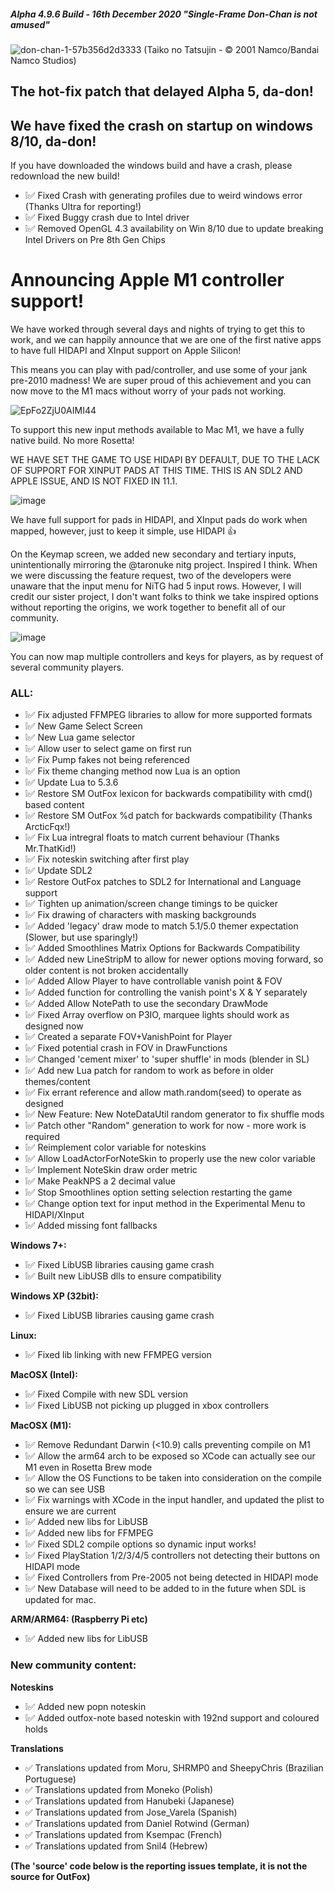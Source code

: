 ##### Alpha 4.9.6 Build - 16th December 2020 "Single-Frame Don-Chan is not amused"
![don-chan-1-57b356d2d3333](https://user-images.githubusercontent.com/11047768/102320595-6fd63e80-3f74-11eb-9e5f-71f8e540412e.png)
(Taiko no Tatsujin - © 2001 Namco/Bandai Namco Studios)

## The hot-fix patch that delayed Alpha 5, da-don!

## We have fixed the crash on startup on windows 8/10, da-don!
If you have downloaded the windows build and have a crash, please redownload the new build!

* ❕✅ Fixed Crash with generating profiles due to weird windows error (Thanks Ultra for reporting!)
* ❕✅ Fixed Buggy crash due to Intel driver 
* ❕✅ Removed OpenGL 4.3 availability on Win 8/10 due to update breaking Intel Drivers on Pre 8th Gen Chips

# Announcing Apple M1 controller support!

We have worked through several days and nights of trying to get this to work, and we can happily announce that we are one of the first native apps to have full HIDAPI and XInput support on Apple Silicon!

This means you can play with pad/controller, and use some of your jank pre-2010 madness! We are super proud of this achievement and you can now move to the M1 macs without worry of your pads not working.

![EpFo2ZjU0AIMI44](https://user-images.githubusercontent.com/11047768/102333956-03fcd180-3f86-11eb-8ed4-645525572c67.jpg)

To support this new input methods available to Mac M1, we have a fully native build. No more Rosetta! 

WE HAVE SET THE GAME TO USE HIDAPI BY DEFAULT, DUE TO THE LACK OF SUPPORT FOR XINPUT PADS AT THIS TIME. THIS IS AN SDL2 AND APPLE ISSUE, AND IS NOT FIXED IN 11.1.

![image](https://user-images.githubusercontent.com/11047768/102333730-b8e2be80-3f85-11eb-88bb-1d9de628652e.png)

We have full support for pads in HIDAPI, and XInput pads do work when mapped, however, just to keep it simple, use HIDAPI 👍 


On the Keymap screen, we added new secondary and tertiary inputs, unintentionally mirroring the @taronuke nitg project. Inspired I think. When we were discussing the feature request, two of the developers were unaware that the input menu for NiTG had 5 input rows. However, I will credit our sister project, I don't want folks to think we take inspired options without reporting the origins, we work together to benefit all of our community.

![image](https://user-images.githubusercontent.com/11047768/102333868-e4fe3f80-3f85-11eb-822f-fc99a6ea6eb2.png)

You can now map multiple controllers and keys for players, as by request of several community players.

### **ALL:**
* ❕✅ Fix adjusted FFMPEG libraries to allow for more supported formats
* ❕✅ New Game Select Screen
* ❕✅ New Lua game selector
* ❕✅ Allow user to select game on first run
* ❕✅ Fix Pump fakes not being referenced
* ❕✅ Fix theme changing method now Lua is an option
* ❕✅ Update Lua to 5.3.6
* ❕✅ Restore SM OutFox lexicon for backwards compatibility with cmd() based content
* ❕✅ Restore SM OutFox %d patch for backwards compatibility (Thanks ArcticFqx!)
* ❕✅ Fix Lua intregral floats to match current behaviour (Thanks Mr.ThatKid!)
* ❕✅ Fix noteskin switching after first play
* ❕✅ Update SDL2
* ❕✅ Restore OutFox patches to SDL2 for International and Language support
* ❕✅ Tighten up animation/screen change timings to be quicker
* ❕✅ Fix drawing of characters with masking backgrounds
* ❕✅ Added 'legacy' draw mode to match 5.1/5.0 themer expectation (Slower, but use sparingly!)
* ❕✅ Added Smoothlines Matrix Options for Backwards Compatibility
* ❕✅ Added new LineStripM to allow for newer options moving forward, so older content is not broken accidentally
* ❕✅ Added Allow Player to have controllable vanish point & FOV
* ❕✅ Added function for controlling the vanish point's X & Y separately
* ❕✅ Added Allow NotePath to use the secondary DrawMode
* ❕✅ Fixed Array overflow on P3IO, marquee lights should work as designed now
* ❕✅ Created a separate FOV+VanishPoint for Player
* ❕✅ Fixed potential crash in FOV in DrawFunctions
* ❕✅ Changed 'cement mixer' to 'super shuffle' in mods (blender in SL)
* ❕✅ Add new Lua patch for random to work as before in older themes/content
* ❕✅ Fix errant reference and allow math.random(seed) to operate as designed
* ❕✅ New Feature: New NoteDataUtil random generator to fix shuffle mods
* ❕✅ Patch other "Random" generation to work for now - more work is required
* ❕✅ Reimplement color variable for noteskins
* ❕✅ Allow LoadActorForNoteSkin to properly use the new color variable
* ❕✅ Implement NoteSkin draw order metric
* ❕✅ Make PeakNPS a 2 decimal value
* ❕✅ Stop Smoothlines option setting selection restarting the game
* ❕✅ Change option text for input method in the Experimental Menu to HIDAPI/XInput
* ❕✅ Added missing font fallbacks 


**Windows 7+:**
* ❕✅ Fixed LibUSB libraries causing game crash
* ❕✅ Built new LibUSB dlls to ensure compatibility

**Windows XP (32bit):**
* ❕✅ Fixed LibUSB libraries causing game crash

**Linux:**
* ❕✅ Fixed lib linking with new FFMPEG version

**MacOSX (Intel):**
* ❕✅ Fixed Compile with new SDL version
* ❕✅ Fixed LibUSB not picking up plugged in xbox controllers

**MacOSX (M1):**
* ❕✅ Remove Redundant Darwin (<10.9) calls preventing compile on M1
* ❕✅ Allow the arm64 arch to be exposed so XCode can actually see our M1 even in Rosetta Brew mode
* ❕✅ Allow the OS Functions to be taken into consideration on the compile so we can see USB
* ❕✅ Fix warnings with XCode in the input handler, and updated the plist to ensure we are current
* ❕✅ Added new libs for LibUSB
* ❕✅ Added new libs for FFMPEG
* ❕✅ Fixed SDL2 compile options so dynamic input works!
* ❕✅ Fixed PlayStation 1/2/3/4/5 controllers not detecting their buttons on HIDAPI mode
* ❕✅ Fixed Controllers from Pre-2005 not being detected in HIDAPI mode
* ❕✅ New Database will need to be added to in the future when SDL is updated for mac.

**ARM/ARM64: (Raspberry Pi etc)**
* ❕✅ Added new libs for LibUSB

### New community content:
**Noteskins**
* ❕✅ Added new popn noteskin
* ❕✅ Added outfox-note based noteskin with 192nd support and coloured holds

**Translations**
* ✅ Translations updated from Moru, SHRMP0 and SheepyChris  (Brazilian Portuguese)
* ✅ Translations updated from Moneko (Polish) 
* ✅ Translations updated from Hanubeki (Japanese)
* ✅ Translations updated from Jose_Varela (Spanish)
* ✅ Translations updated from Daniel Rotwind (German)
* ✅ Translations updated from Ksempac (French)
* ✅ Translations updated from Snil4 (Hebrew)

**(The 'source' code below is the reporting issues template, it is not the source for OutFox)**